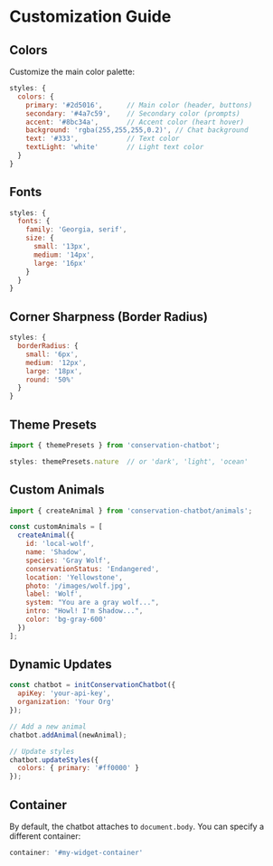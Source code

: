 # Customization Guide

## Colors
Customize the main color palette:
```js
styles: {
  colors: {
    primary: '#2d5016',      // Main color (header, buttons)
    secondary: '#4a7c59',    // Secondary color (prompts)
    accent: '#8bc34a',       // Accent color (heart hover)
    background: 'rgba(255,255,255,0.2)', // Chat background
    text: '#333',            // Text color
    textLight: 'white'       // Light text color
  }
}
```

## Fonts
```js
styles: {
  fonts: {
    family: 'Georgia, serif',
    size: {
      small: '13px',
      medium: '14px',
      large: '16px'
    }
  }
}
```

## Corner Sharpness (Border Radius)
```js
styles: {
  borderRadius: {
    small: '6px',
    medium: '12px',
    large: '18px',
    round: '50%'
  }
}
```

## Theme Presets
```js
import { themePresets } from 'conservation-chatbot';

styles: themePresets.nature  // or 'dark', 'light', 'ocean'
```

## Custom Animals
```js
import { createAnimal } from 'conservation-chatbot/animals';

const customAnimals = [
  createAnimal({
    id: 'local-wolf',
    name: 'Shadow',
    species: 'Gray Wolf',
    conservationStatus: 'Endangered',
    location: 'Yellowstone',
    photo: '/images/wolf.jpg',
    label: 'Wolf',
    system: "You are a gray wolf...",
    intro: "Howl! I'm Shadow...",
    color: 'bg-gray-600'
  })
];
```

## Dynamic Updates
```js
const chatbot = initConservationChatbot({
  apiKey: 'your-api-key',
  organization: 'Your Org'
});

// Add a new animal
chatbot.addAnimal(newAnimal);

// Update styles
chatbot.updateStyles({
  colors: { primary: '#ff0000' }
});
```

## Container
By default, the chatbot attaches to `document.body`. You can specify a different container:
```js
container: '#my-widget-container'
``` 